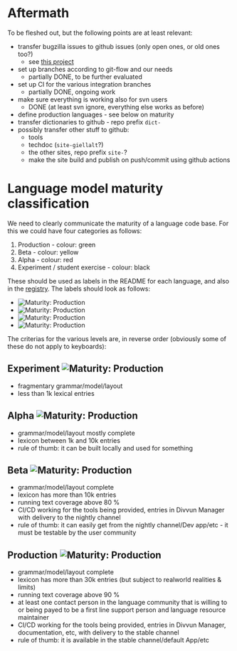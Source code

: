 # Aftermath

To be fleshed out, but the following points are at least relevant:

* transfer bugzilla issues to github issues (only open ones, or old ones too?)
    * see [this project](https://github.com/orgs/giellalt/projects/4)
* set up branches according to git-flow and our needs
	* partially DONE, to be further evaluated
* set up CI for the various integration branches
	* partially DONE, ongoing work
* make sure everything is working also for svn users
	* DONE (at least svn ignore, everything else works as before)
* define production languages - see below on maturity
* transfer dictionaries to github - repo prefix `dict-`
* possibly transfer other stuff to github:
	* tools
	* techdoc (`site-giellalt`?)
	* the other sites, repo prefix `site-`?
	* make the site build and publish on push/commit using github actions

# Language model maturity classification

We need to clearly communicate the maturity of a language code base. For this we could have four categories as follows:

1. Production - colour: green
1. Beta - colour: yellow
1. Alpha - colour: red
1. Experiment / student exercise - colour: black

These should be used as labels in the README for each language, and also in the [registry](https://github.com/divvun/registry). The labels should look as follows:

* ![Maturity: Production](https://img.shields.io/badge/Maturity-Production-brightgreen.svg)
* ![Maturity: Production](https://img.shields.io/badge/Maturity-Beta-yellow.svg)
* ![Maturity: Production](https://img.shields.io/badge/Maturity-Alpha-red.svg)
* ![Maturity: Production](https://img.shields.io/badge/Maturity-Experiment-black.svg)

The criterias for the various levels are, in reverse order (obviously some of these do not apply to keyboards):

## Experiment ![Maturity: Production](https://img.shields.io/badge/Maturity-Experiment-black.svg)

* fragmentary grammar/model/layout
* less than 1k lexical entries

## Alpha ![Maturity: Production](https://img.shields.io/badge/Maturity-Alpha-red.svg)

* grammar/model/layout mostly complete
* lexicon between 1k and 10k entries
* rule of thumb: it can be built locally and used for something

## Beta ![Maturity: Production](https://img.shields.io/badge/Maturity-Beta-yellow.svg)

* grammar/model/layout complete
* lexicon has more than 10k entries
* running text coverage above 80 %
* CI/CD working for the tools being provided, entries in Divvun Manager with delivery to the nightly channel
* rule of thumb: it can easily get from the nightly channel/Dev app/etc - it must be testable by the user community

## Production ![Maturity: Production](https://img.shields.io/badge/Maturity-Production-rightgreen.svg)

* grammar/model/layout complete
* lexicon has more than 30k entries (but subject to realworld realities & limits)
* running text coverage above 90 %
* at least one contact person in the language community that is willing to or being payed to be a first line support person and language resource maintainer
* CI/CD working for the tools being provided, entries in Divvun Manager, documentation, etc, with delivery to the stable channel
* rule of thumb: it is available in the stable channel/default App/etc

